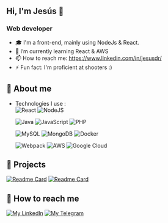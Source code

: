 ## Hi, I'm Jesús 👋

### Web developer
- 🎓 I'm a front-end, mainly using NodeJs & React.
- 🌱 I’m currently learning React & AWS
- 📫 How to reach me: https://www.linkedin.com/in/jesusdr/
- ⚡ Fun fact: I'm proficient at shooters :)

## 🧐 About me

- Technologies I use : <br />
 ![React](https://img.shields.io/badge/react-%2320232a.svg?style=for-the-badge&logo=react&logoColor=%2361DAFB)
  ![NodeJS](https://img.shields.io/badge/node.js-6DA55F?style=for-the-badge&logo=node.js&logoColor=white)

  ![Java](https://img.shields.io/badge/java-%23ED8B00.svg?style=for-the-badge&logo=java&logoColor=white)
  ![JavaScript](https://img.shields.io/badge/javascript-%23323330.svg?style=for-the-badge&logo=javascript&logoColor=%23F7DF1E)
  ![PHP](https://img.shields.io/badge/php-%23777BB4.svg?style=for-the-badge&logo=php&logoColor=white)

  ![MySQL](https://img.shields.io/badge/mysql-%2300f.svg?style=for-the-badge&logo=mysql&logoColor=white)
  ![MongoDB](https://img.shields.io/badge/MongoDB-%234ea94b.svg?style=for-the-badge&logo=mongodb&logoColor=white)
  ![Docker](https://img.shields.io/badge/docker-%230db7ed.svg?style=for-the-badge&logo=docker&logoColor=white)
  
  ![Webpack](https://img.shields.io/badge/webpack-%238DD6F9.svg?style=for-the-badge&logo=webpack&logoColor=black)
  ![AWS](https://img.shields.io/badge/AWS-%23FF9900.svg?style=for-the-badge&logo=amazon-aws&logoColor=white)
  ![Google Cloud](https://img.shields.io/badge/GoogleCloud-%234285F4.svg?style=for-the-badge&logo=google-cloud&logoColor=white)
  
## 🥳 Projects
[![Readme Card](https://github-readme-stats.vercel.app/api/pin/?username=jesusDR01&repo=scrapeJIT)](https://github.com/JesusDR01/scrapeJIT)
[![Readme Card](https://github-readme-stats.vercel.app/api/pin/?username=tomashm01&repo=Proyecto-Ruleta)](https://github.com/tomashm01/Proyecto-Ruleta)

## 💬 How to reach me

[![My LinkedIn](https://img.shields.io/badge/LinkedIn-0077B5?style=for-the-badge&logo=linkedin&logoColor=white)](https://www.linkedin.com/in/jesusdr/)
[![My Telegram](https://img.shields.io/badge/-TELEGRAM-2CA5E0?style=for-the-badge&logo=telegram&logoColor=white)](https://t.me/JesusDR01)
<!--
